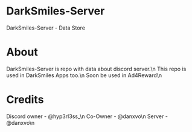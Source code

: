 # DarkSmiles-Server

DarkSmiles-Server - Data Store

# About
DarkSmiles-Server is repo with data about discord server.\n
This repo is used in DarkSmiles Apps too.\n
Soon be used in Ad4Reward\n

# Credits
Discord owner - @hyp3rl3ss_\n
Co-Owner - @danxvo\n
Server - @danxvo\n
